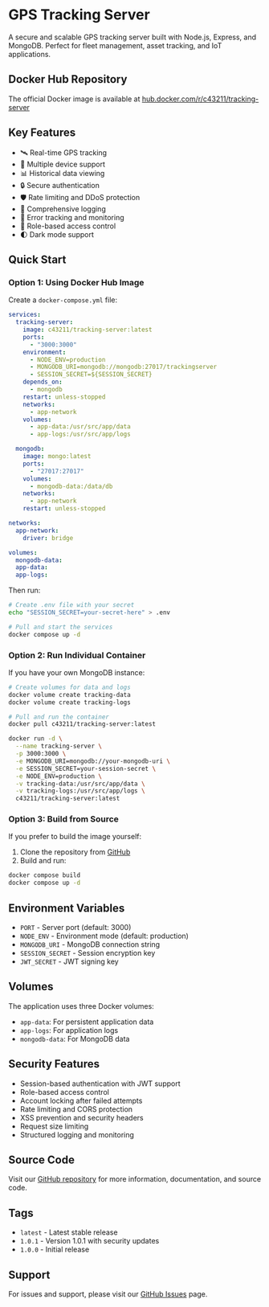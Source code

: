 # GPS Tracking Server

A secure and scalable GPS tracking server built with Node.js, Express, and MongoDB. Perfect for fleet management, asset tracking, and IoT applications.

## Docker Hub Repository

The official Docker image is available at [hub.docker.com/r/c43211/tracking-server](https://hub.docker.com/r/c43211/tracking-server)

## Key Features

- 🛰️ Real-time GPS tracking
- 📱 Multiple device support
- 📊 Historical data viewing
- 🔒 Secure authentication
- 🛡️ Rate limiting and DDoS protection
- 📝 Comprehensive logging
- 🚨 Error tracking and monitoring
- 👥 Role-based access control
- 🌓 Dark mode support

## Quick Start

### Option 1: Using Docker Hub Image

Create a `docker-compose.yml` file:

```yaml
services:
  tracking-server:
    image: c43211/tracking-server:latest
    ports:
      - "3000:3000"
    environment:
      - NODE_ENV=production
      - MONGODB_URI=mongodb://mongodb:27017/trackingserver
      - SESSION_SECRET=${SESSION_SECRET}
    depends_on:
      - mongodb
    restart: unless-stopped
    networks:
      - app-network
    volumes:
      - app-data:/usr/src/app/data
      - app-logs:/usr/src/app/logs

  mongodb:
    image: mongo:latest
    ports:
      - "27017:27017"
    volumes:
      - mongodb-data:/data/db
    networks:
      - app-network
    restart: unless-stopped

networks:
  app-network:
    driver: bridge

volumes:
  mongodb-data:
  app-data:
  app-logs:
```

Then run:
```bash
# Create .env file with your secret
echo "SESSION_SECRET=your-secret-here" > .env

# Pull and start the services
docker compose up -d
```

### Option 2: Run Individual Container

If you have your own MongoDB instance:

```bash
# Create volumes for data and logs
docker volume create tracking-data
docker volume create tracking-logs

# Pull and run the container
docker pull c43211/tracking-server:latest

docker run -d \
  --name tracking-server \
  -p 3000:3000 \
  -e MONGODB_URI=mongodb://your-mongodb-uri \
  -e SESSION_SECRET=your-session-secret \
  -e NODE_ENV=production \
  -v tracking-data:/usr/src/app/data \
  -v tracking-logs:/usr/src/app/logs \
  c43211/tracking-server:latest
```

### Option 3: Build from Source

If you prefer to build the image yourself:

1. Clone the repository from [GitHub](https://github.com/ccgriffin/tracking-server)
2. Build and run:
```bash
docker compose build
docker compose up -d
```

## Environment Variables

- `PORT` - Server port (default: 3000)
- `NODE_ENV` - Environment mode (default: production)
- `MONGODB_URI` - MongoDB connection string
- `SESSION_SECRET` - Session encryption key
- `JWT_SECRET` - JWT signing key

## Volumes

The application uses three Docker volumes:
- `app-data`: For persistent application data
- `app-logs`: For application logs
- `mongodb-data`: For MongoDB data

## Security Features

- Session-based authentication with JWT support
- Role-based access control
- Account locking after failed attempts
- Rate limiting and CORS protection
- XSS prevention and security headers
- Request size limiting
- Structured logging and monitoring

## Source Code

Visit our [GitHub repository](https://github.com/ccgriffin/tracking-server) for more information, documentation, and source code.

## Tags

- `latest` - Latest stable release
- `1.0.1` - Version 1.0.1 with security updates
- `1.0.0` - Initial release

## Support

For issues and support, please visit our [GitHub Issues](https://github.com/ccgriffin/tracking-server/issues) page.
